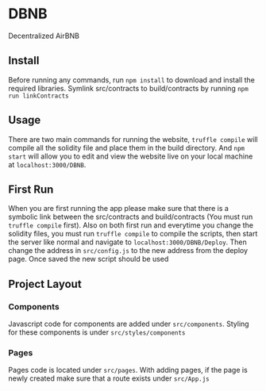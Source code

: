 # DBNB
Decentralized AirBNB

## Install
Before running any commands, run `npm install` to download and install the required libraries.
Symlink src/contracts to build/contracts by running `npm run linkContracts`

## Usage
There are two main commands for running the website, `truffle compile` will compile all the solidity file and place them in the build directory. And `npm start` will allow you to edit and view the website live on your local machine at `localhost:3000/DBNB`.

## First Run
When you are first running the app please make sure that there is a symbolic link between the src/contracts and build/contracts (You must run `truffle compile` first). Also on both first run and everytime you change the solidity files, you must run `truffle compile` to compile the scripts, then start the server like normal and navigate to `localhost:3000/DBNB/Deploy`. Then change the address in `src/config.js` to the new address from the deploy page. Once saved the new script should be used

## Project Layout
### Components
Javascript code for components are added under `src/components`. Styling for these components is under `src/styles/components`

### Pages
Pages code is located under `src/pages`. With adding pages, if the page is newly created make sure that a route exists under `src/App.js`
